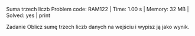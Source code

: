 Suma trzech liczb
Problem code: RAM122 | Time: 1.00 s | Memory: 32 MB | Solved: yes | print

Zadanie
Oblicz sumę trzech liczb danych na wejściu i wypisz ją jako wynik.